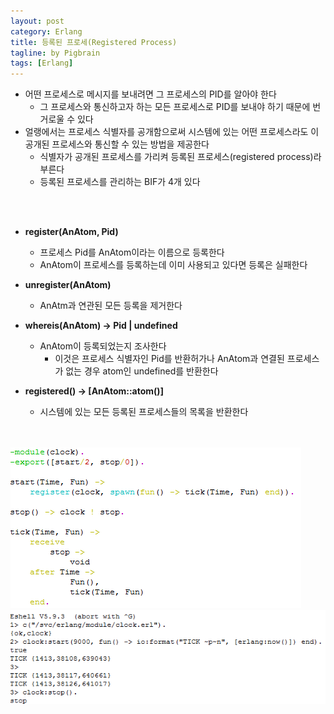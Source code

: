 ```yaml
---
layout: post
category: Erlang
title: 등록된 프로세(Registered Process)
tagline: by Pigbrain
tags: [Erlang]
---
```


<!--more-->

* 어떤 프로세스로 메시지를 보내려면 그 프로세스의 PID를 알아야 한다  
	* 그 프로세스와 통신하고자 하는 모든 프로세스로 PID를 보내야 하기 때문에 번거로울 수 있다   
* 얼랭에서는 프로세스 식별자를 공개함으로써 시스템에 있는 어떤 프로세스라도 이 공개된 프로세스와 통신할 수 있는 방법을 제공한다  
	* 식별자가 공개된 프로세스를 가리켜 등록된 프로세스(registered process)라 부른다  
	* 등록된 프로세스를 관리하는 BIF가 4개 있다  

<br>
<br>

* **register(AnAtom, Pid)**  
	* 프로세스 Pid를 AnAtom이라는 이름으로 등록한다  
	* AnAtom이 프로세스를 등록하는데 이미 사용되고 있다면 등록은 실패한다  

* **unregister(AnAtom)**  
	* AnAtm과 연관된 모든 등록을 제거한다  

* **whereis(AnAtom) -> Pid | undefined**
	* AnAtom이 등록되었는지 조사한다  
		* 이것은 프로세스 식별자인 Pid를 반환허가나 AnAtom과 연결된 프로세스가 없는 경우 atom인 undefined를 반환한다  
* **registered() -> [AnAtom::atom()]**
	* 시스템에 있는 모든 등록된  프로세스들의 목록을 반환한다  
<br>
<br>
<img src="/assets/themes/Snail/img/Erlang/RegisteredProcess/rp-1.png" alt="">  
<br>
<img src="/assets/themes/Snail/img/Erlang/RegisteredProcess/rp-2.png" alt="">  
